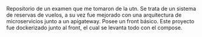 Repositorio de un examen que me tomaron de la utn. Se trata de un sistema de reservas de vuelos, a su vez fue mejorado con una arquitectura de microservicios junto a un apigateway.
Posee un front básico.
Este proyecto fue dockerizado junto al front, el cual se levanta todo con el compose.
